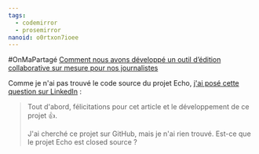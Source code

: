 ```yaml
---
tags:
  - codemirror
  - prosemirror
nanoid: o0rtxon7ioee
---
```

#OnMaPartagé [Comment nous avons développé un outil d’édition collaborative sur mesure pour nos journalistes](https://about.contexte.com/fr/notre-actualite/comment-remplace-google-docs-editeur-collaboratif-echo)

Comme je n'ai pas trouvé le code source du projet Echo, [j'ai posé cette question sur LinkedIn](https://www.linkedin.com/feed/update/urn:li:activity:7171872600539836418?commentUrn=urn%3Ali%3Acomment%3A%28activity%3A7171872600539836418%2C7216486259660091392%29&dashCommentUrn=urn%3Ali%3Afsd_comment%3A%287216486259660091392%2Curn%3Ali%3Aactivity%3A7171872600539836418%29) : 

> Tout d'abord, félicitations pour cet article et le développement de ce projet 👍️.
>
>J'ai cherché ce projet sur GitHub, mais je n'ai rien trouvé. Est-ce que le projet Echo est closed source ?
